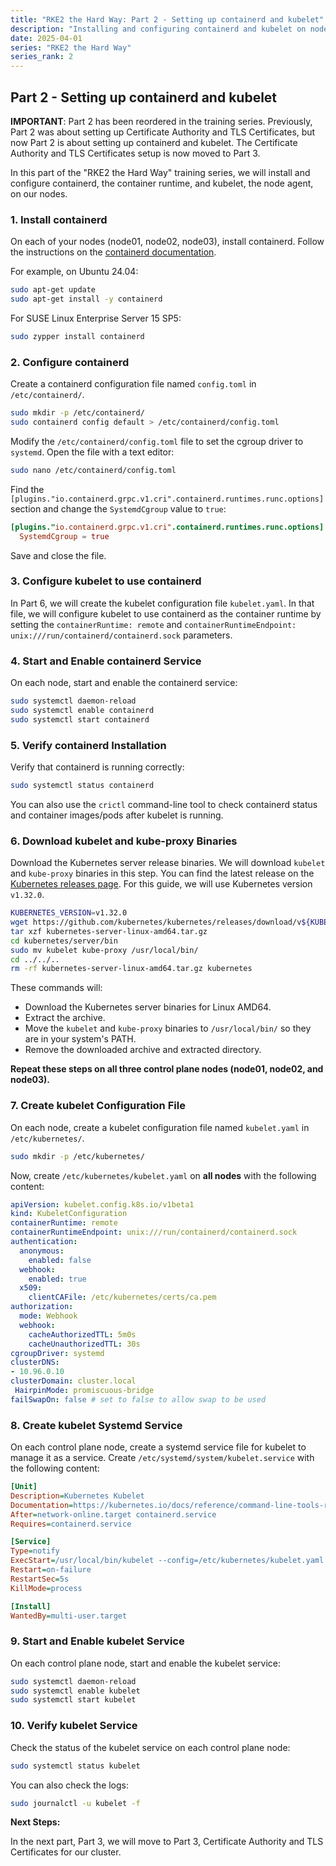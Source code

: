 ```yaml
---
title: "RKE2 the Hard Way: Part 2 - Setting up containerd and kubelet"
description: "Installing and configuring containerd and kubelet on nodes."
date: 2025-04-01
series: "RKE2 the Hard Way"
series_rank: 2
---
```


## Part 2 - Setting up containerd and kubelet

**IMPORTANT**: Part 2 has been reordered in the training series. Previously, Part 2 was about setting up Certificate Authority and TLS Certificates, but now Part 2 is about setting up containerd and kubelet. The Certificate Authority and TLS Certificates setup is now moved to Part 3.


In this part of the "RKE2 the Hard Way" training series, we will install and configure containerd, the container runtime, and kubelet, the node agent, on our nodes.

### 1. Install containerd

On each of your nodes (node01, node02, node03), install containerd. Follow the instructions on the [containerd documentation](https://containerd.io/docs/getting-started/).

For example, on Ubuntu 24.04:

```bash
sudo apt-get update
sudo apt-get install -y containerd
```

For SUSE Linux Enterprise Server 15 SP5:

```bash
sudo zypper install containerd
```

### 2. Configure containerd

Create a containerd configuration file named `config.toml` in `/etc/containerd/`.

```bash
sudo mkdir -p /etc/containerd/
sudo containerd config default > /etc/containerd/config.toml
```

Modify the `/etc/containerd/config.toml` file to set the cgroup driver to `systemd`. Open the file with a text editor:

```bash
sudo nano /etc/containerd/config.toml
```

Find the `[plugins."io.containerd.grpc.v1.cri".containerd.runtimes.runc.options]` section and change the `SystemdCgroup` value to `true`:

```toml
[plugins."io.containerd.grpc.v1.cri".containerd.runtimes.runc.options]
  SystemdCgroup = true
```

Save and close the file.

### 3. Configure kubelet to use containerd

In Part 6, we will create the kubelet configuration file `kubelet.yaml`. In that file, we will configure kubelet to use containerd as the container runtime by setting the `containerRuntime: remote` and `containerRuntimeEndpoint: unix:///run/containerd/containerd.sock` parameters.

### 4. Start and Enable containerd Service

On each node, start and enable the containerd service:

```bash
sudo systemctl daemon-reload
sudo systemctl enable containerd
sudo systemctl start containerd
```

### 5. Verify containerd Installation

Verify that containerd is running correctly:

```bash
sudo systemctl status containerd
```

You can also use the `crictl` command-line tool to check containerd status and container images/pods after kubelet is running.

### 6. Download kubelet and kube-proxy Binaries

Download the Kubernetes server release binaries. We will download `kubelet` and `kube-proxy` binaries in this step. You can find the latest release on the [Kubernetes releases page](https://github.com/kubernetes/kubernetes/releases). For this guide, we will use Kubernetes version `v1.32.0`.

```bash
KUBERNETES_VERSION=v1.32.0
wget https://github.com/kubernetes/kubernetes/releases/download/v${KUBERNETES_VERSION}/kubernetes-server-linux-amd64.tar.gz
tar xzf kubernetes-server-linux-amd64.tar.gz
cd kubernetes/server/bin
sudo mv kubelet kube-proxy /usr/local/bin/
cd ../../..
rm -rf kubernetes-server-linux-amd64.tar.gz kubernetes
```

These commands will:

*   Download the Kubernetes server binaries for Linux AMD64.
*   Extract the archive.
*   Move the `kubelet` and `kube-proxy` binaries to `/usr/local/bin/` so they are in your system's PATH.
*   Remove the downloaded archive and extracted directory.

**Repeat these steps on all three control plane nodes (node01, node02, and node03).**

### 7. Create kubelet Configuration File

On each node, create a kubelet configuration file named `kubelet.yaml` in `/etc/kubernetes/`.

```bash
sudo mkdir -p /etc/kubernetes/
```

Now, create `/etc/kubernetes/kubelet.yaml` on **all nodes** with the following content:

```yaml
apiVersion: kubelet.config.k8s.io/v1beta1
kind: KubeletConfiguration
containerRuntime: remote
containerRuntimeEndpoint: unix:///run/containerd/containerd.sock
authentication:
  anonymous:
    enabled: false
  webhook:
    enabled: true
  x509:
    clientCAFile: /etc/kubernetes/certs/ca.pem
authorization:
  mode: Webhook
  webhook:
    cacheAuthorizedTTL: 5m0s
    cacheUnauthorizedTTL: 30s
cgroupDriver: systemd
clusterDNS:
- 10.96.0.10
clusterDomain: cluster.local
 HairpinMode: promiscuous-bridge
failSwapOn: false # set to false to allow swap to be used
```

### 8. Create kubelet Systemd Service

On each control plane node, create a systemd service file for kubelet to manage it as a service. Create `/etc/systemd/system/kubelet.service` with the following content:

```ini
[Unit]
Description=Kubernetes Kubelet
Documentation=https://kubernetes.io/docs/reference/command-line-tools-reference/kubelet/
After=network-online.target containerd.service
Requires=containerd.service

[Service]
Type=notify
ExecStart=/usr/local/bin/kubelet --config=/etc/kubernetes/kubelet.yaml --kubeconfig=/etc/kubernetes/config/kubelet.kubeconfig --v=2
Restart=on-failure
RestartSec=5s
KillMode=process

[Install]
WantedBy=multi-user.target
```

### 9. Start and Enable kubelet Service

On each control plane node, start and enable the kubelet service:

```bash
sudo systemctl daemon-reload
sudo systemctl enable kubelet
sudo systemctl start kubelet
```

### 10. Verify kubelet Service

Check the status of the kubelet service on each control plane node:

```bash
sudo systemctl status kubelet
```

You can also check the logs:

```bash
sudo journalctl -u kubelet -f
```

**Next Steps:**

In the next part, Part 3, we will move to Part 3, Certificate Authority and TLS Certificates for our cluster.
